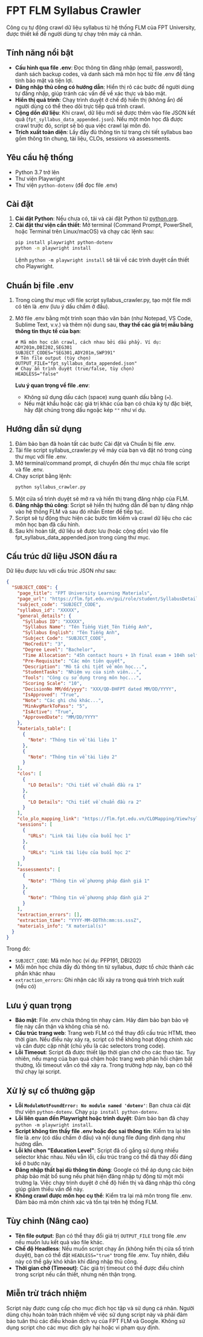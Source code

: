 # FPT FLM Syllabus Crawler

Công cụ tự động crawl dữ liệu syllabus từ hệ thống FLM của FPT University, được thiết kế để người dùng tự chạy trên máy cá nhân.

## Tính năng nổi bật

- **Cấu hình qua file .env**: Đọc thông tin đăng nhập (email, password), danh sách backup codes, và danh sách mã môn học từ file .env để tăng tính bảo mật và tiện lợi.
- **Đăng nhập thủ công có hướng dẫn**: Hiển thị rõ các bước để người dùng tự đăng nhập, giúp tránh các vấn đề về xác thực và bảo mật.
- **Hiển thị quá trình**: Chạy trình duyệt ở chế độ hiển thị (không ẩn) để người dùng có thể theo dõi trực tiếp quá trình crawl.
- **Cộng dồn dữ liệu**: Khi crawl, dữ liệu mới sẽ được thêm vào file JSON kết quả (`fpt_syllabus_data_appended.json`). Nếu một môn học đã được crawl trước đó, script sẽ bỏ qua việc crawl lại môn đó.
- **Trích xuất toàn diện**: Lấy đầy đủ thông tin từ trang chi tiết syllabus bao gồm thông tin chung, tài liệu, CLOs, sessions và assessments.

## Yêu cầu hệ thống

- Python 3.7 trở lên
- Thư viện Playwright
- Thư viện `python-dotenv` (để đọc file .env)

## Cài đặt

1. **Cài đặt Python**: Nếu chưa có, tải và cài đặt Python từ [python.org](https://www.python.org/downloads/).
2. **Cài đặt thư viện cần thiết**:
   Mở terminal (Command Prompt, PowerShell, hoặc Terminal trên Linux/macOS) và chạy các lệnh sau:
   ```bash
   pip install playwright python-dotenv
   python -m playwright install
   ```
   Lệnh `python -m playwright install` sẽ tải về các trình duyệt cần thiết cho Playwright.

## Chuẩn bị file .env

1. Trong cùng thư mục với file script syllabus_crawler.py, tạo một file mới có tên là .env (lưu ý dấu chấm ở đầu).
2. Mở file .env bằng một trình soạn thảo văn bản (như Notepad, VS Code, Sublime Text, v.v.) và thêm nội dung sau, **thay thế các giá trị mẫu bằng thông tin thực tế của bạn**:

   ```env
   # Mã môn học cần crawl, cách nhau bởi dấu phẩy. Ví dụ: ADY201m,DBI202,SEG301
   SUBJECT_CODES="SEG301,ADY201m,SWP391"
   # Tên file output (tùy chọn)
   OUTPUT_FILE="fpt_syllabus_data_appended.json"
   # Chạy ẩn trình duyệt (true/false, tùy chọn)
   HEADLESS="false"
   ```

   **Lưu ý quan trọng về file .env**:

   - Không sử dụng dấu cách (space) xung quanh dấu bằng (`=`).
   - Nếu mật khẩu hoặc các giá trị khác của bạn có chứa ký tự đặc biệt, hãy đặt chúng trong dấu ngoặc kép `""` như ví dụ.

## Hướng dẫn sử dụng

1. Đảm bảo bạn đã hoàn tất các bước Cài đặt và Chuẩn bị file .env.
2. Tải file script syllabus_crawler.py về máy của bạn và đặt nó trong cùng thư mục với file .env.
3. Mở terminal/command prompt, di chuyển đến thư mục chứa file script và file .env.
4. Chạy script bằng lệnh:
   ```bash
   python syllabus_crawler.py
   ```
5. Một cửa sổ trình duyệt sẽ mở ra và hiển thị trang đăng nhập của FLM.
6. **Đăng nhập thủ công**: Script sẽ hiển thị hướng dẫn để bạn tự đăng nhập vào hệ thống FLM và sau đó nhấn Enter để tiếp tục.
7. Script sẽ tự động thực hiện các bước tìm kiếm và crawl dữ liệu cho các môn học bạn đã cấu hình.
8. Sau khi hoàn tất, dữ liệu sẽ được lưu (hoặc cộng dồn) vào file fpt_syllabus_data_appended.json trong cùng thư mục.

## Cấu trúc dữ liệu JSON đầu ra

Dữ liệu được lưu với cấu trúc JSON như sau:

```json
{
  "SUBJECT_CODE": {
    "page_title": "FPT University Learning Materials",
    "page_url": "https://flm.fpt.edu.vn/gui/role/student/SyllabusDetails?sylID=XXXXX",
    "subject_code": "SUBJECT_CODE",
    "syllabus_id": "XXXXX",
    "general_details": {
      "Syllabus ID": "XXXXX",
      "Syllabus Name": "Tên Tiếng Việt_Tên Tiếng Anh",
      "Syllabus English": "Tên Tiếng Anh",
      "Subject Code": "SUBJECT_CODE",
      "NoCredit": "3",
      "Degree Level": "Bachelor",
      "Time Allocation": "45h contact hours + 1h final exam + 104h self-study",
      "Pre-Requisite": "Các môn tiên quyết",
      "Description": "Mô tả chi tiết về môn học...",
      "StudentTasks": "Nhiệm vụ của sinh viên...",
      "Tools": "Công cụ sử dụng trong môn học...",
      "Scoring Scale": "10",
      "DecisionNo MM/dd/yyyy": "XXX/QĐ-ĐHFPT dated MM/DD/YYYY",
      "IsApproved": "True",
      "Note": "Các ghi chú khác...",
      "MinAvgMarkToPass": "5",
      "IsActive": "True",
      "ApprovedDate": "MM/DD/YYYY"
    },
    "materials_table": [
      {
        "Note": "Thông tin về tài liệu 1"
      },
      {
        "Note": "Thông tin về tài liệu 2"
      }
    ],
    "clos": [
      {
        "LO Details": "Chi tiết về chuẩn đầu ra 1"
      },
      {
        "LO Details": "Chi tiết về chuẩn đầu ra 2"
      }
    ],
    "clo_plo_mapping_link": "https://flm.fpt.edu.vn/CLOMapping/View?syllabusID=XXXXX",
    "sessions": [
      {
        "URLs": "Link tài liệu của buổi học 1"
      },
      {
        "URLs": "Link tài liệu của buổi học 2"
      }
    ],
    "assessments": [
      {
        "Note": "Thông tin về phương pháp đánh giá 1"
      },
      {
        "Note": "Thông tin về phương pháp đánh giá 2"
      }
    ],
    "extraction_errors": [],
    "extraction_time": "YYYY-MM-DDThh:mm:ss.sssZ",
    "materials_info": "X material(s)"
  }
}
```

Trong đó:

- `SUBJECT_CODE`: Mã môn học (ví dụ: PFP191, DBI202)
- Mỗi môn học chứa đầy đủ thông tin từ syllabus, được tổ chức thành các phần khác nhau
- `extraction_errors`: Ghi nhận các lỗi xảy ra trong quá trình trích xuất (nếu có)

## Lưu ý quan trọng

- **Bảo mật**: File .env chứa thông tin nhạy cảm. Hãy đảm bảo bạn bảo vệ file này cẩn thận và không chia sẻ nó.
- **Cấu trúc trang web**: Trang web FLM có thể thay đổi cấu trúc HTML theo thời gian. Nếu điều này xảy ra, script có thể không hoạt động chính xác và cần được cập nhật (chủ yếu là các selectors trong code).
- **Lỗi Timeout**: Script đã được thiết lập thời gian chờ cho các thao tác. Tuy nhiên, nếu mạng của bạn quá chậm hoặc trang web phản hồi chậm bất thường, lỗi timeout vẫn có thể xảy ra. Trong trường hợp này, bạn có thể thử chạy lại script.

## Xử lý sự cố thường gặp

- **Lỗi `ModuleNotFoundError: No module named 'dotenv'`**: Bạn chưa cài đặt thư viện `python-dotenv`. Chạy `pip install python-dotenv`.
- **Lỗi liên quan đến Playwright hoặc trình duyệt**: Đảm bảo bạn đã chạy `python -m playwright install`.
- **Script không tìm thấy file .env hoặc đọc sai thông tin**: Kiểm tra lại tên file là .env (có dấu chấm ở đầu) và nội dung file đúng định dạng như hướng dẫn.
- **Lỗi khi chọn "Education Level"**: Script đã cố gắng sử dụng nhiều selector khác nhau. Nếu vẫn lỗi, cấu trúc trang có thể đã thay đổi đáng kể ở bước này.
- **Đăng nhập thất bại dù thông tin đúng**: Google có thể áp dụng các biện pháp bảo mật bổ sung nếu phát hiện đăng nhập tự động từ một môi trường lạ. Việc chạy trình duyệt ở chế độ hiển thị và đăng nhập thủ công giúp giảm thiểu vấn đề này.
- **Không crawl được môn học cụ thể**: Kiểm tra lại mã môn trong file .env. Đảm bảo mã môn chính xác và tồn tại trên hệ thống FLM.

## Tùy chỉnh (Nâng cao)

- **Tên file output**: Bạn có thể thay đổi giá trị `OUTPUT_FILE` trong file .env nếu muốn lưu kết quả vào file khác.
- **Chế độ Headless**: Nếu muốn script chạy ẩn (không hiển thị cửa sổ trình duyệt), bạn có thể đặt `HEADLESS="true"` trong file .env. Tuy nhiên, điều này có thể gây khó khăn khi đăng nhập thủ công.
- **Thời gian chờ (Timeout)**: Các giá trị timeout có thể được điều chỉnh trong script nếu cần thiết, nhưng nên thận trọng.

## Miễn trừ trách nhiệm

Script này được cung cấp cho mục đích học tập và sử dụng cá nhân. Người dùng chịu hoàn toàn trách nhiệm về việc sử dụng script này và phải đảm bảo tuân thủ các điều khoản dịch vụ của FPT FLM và Google. Không sử dụng script cho các mục đích gây hại hoặc vi phạm quy định.
